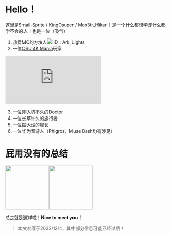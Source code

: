 # Hello！
这里是Smail-Sprite / KingOsuper / Mon3tr_Hikari！是一个什么都想学却什么都学不会的人！也是一位（吸气）

1. 热爱MC的方块人![](https://littleskin.cn/avatar/157399?size=36&png=1) ID：Ark_Lights
2. 一位[OSU 4K Mania](https://osu.ppy.sh/users/16639726)玩家

![](https://sign2.hiosu.com/KingOsuper&m.php)

3. 一位刚入坑不久的Doctor
4. 一位长草许久的旅行者
5. 一位摆大烂的舰长
6. 一位华为音游人（Phigros，Muse Dash均有涉足）

# 屁用没有的总结
<img align="" height="137px" src="https://github-readme-stats.vercel.app/api?username=KingOsuperSuper&hide_title=true&hide_border=true&show_icons=true&include_all_commits=true&line_height=21&bg_color=0,EC6C6C,FFD479,FFFC79,73FA79&theme=graywhite&locale=cn" /><img align="" height="137px" src="https://github-readme-stats.vercel.app/api/top-langs/?username=KingOsuperSuper&hide_title=true&hide_border=true&layout=compact&bg_color=0,73FA79,73FDFF,D783FF&theme=graywhite&locale=cn" />


总之就是这样啦！**Nice to meet you！**

> 本文档写于2022/12/4，其中部分信息可能已经过期！

